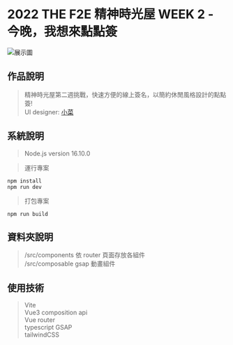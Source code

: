# 2022 THE F2E 精神時光屋 WEEK 2 - 今晚，我想來點點簽

![展示圖](https://github.com/chao99152/week2/blob/main/public/land.png)

## 作品說明

> 精神時光屋第二週挑戰，快速方便的線上簽名，以簡約休閒風格設計的點點簽!<br/>
> UI designer: <a href="https://noarzxcvbnm.github.io/PersonalWebsite/" target="_blank">小菜</a>

## 系統說明

> Node.js version 16.10.0

> 運行專案

```
npm install
npm run dev
```

> 打包專案

```
npm run build
```

## 資料夾說明

> /src/components 依 router 頁面存放各組件<br/>
> /src/composable gsap 動畫組件

## 使用技術

> Vite <br/>
> Vue3 composition api <br/>
> Vue router<br/>
> typescript
> GSAP <br/>
> tailwindCSS
